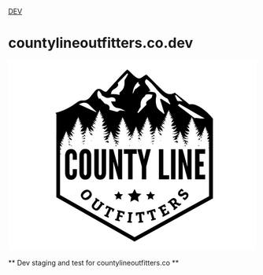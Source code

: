[DEV](https://glennrowe.github.io/countylineoutfitters.co.dev/)

# countylineoutfitters.co.dev

![Screenshot](README.logo.jpg)

** Dev staging and test for countylineoutfitters.co **
